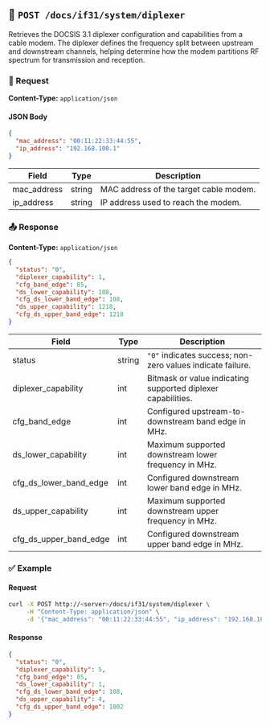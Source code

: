 ## 📡 `POST /docs/if31/system/diplexer`

Retrieves the DOCSIS 3.1 diplexer configuration and capabilities from a cable modem. The diplexer defines the frequency split between upstream and downstream channels, helping determine how the modem partitions RF spectrum for transmission and reception.


### 🔧 Request

**Content-Type:** `application/json`

#### JSON Body

```json
{
  "mac_address": "00:11:22:33:44:55",
  "ip_address": "192.168.100.1"
}
```

| Field        | Type   | Description                            |
| ------------ | ------ | -------------------------------------- |
| mac\_address | string | MAC address of the target cable modem. |
| ip\_address  | string | IP address used to reach the modem.    |


### 📤 Response

**Content-Type:** `application/json`

```json
{
  "status": "0",
  "diplexer_capability": 1,
  "cfg_band_edge": 85,
  "ds_lower_capability": 108,
  "cfg_ds_lower_band_edge": 108,
  "ds_upper_capability": 1218,
  "cfg_ds_upper_band_edge": 1218
}
```

| Field                      | Type   | Description                                                  |
| -------------------------- | ------ | ------------------------------------------------------------ |
| status                     | string | `"0"` indicates success; non-zero values indicate failure.   |
| diplexer\_capability       | int    | Bitmask or value indicating supported diplexer capabilities. |
| cfg\_band\_edge            | int    | Configured upstream-to-downstream band edge in MHz.          |
| ds\_lower\_capability      | int    | Maximum supported downstream lower frequency in MHz.         |
| cfg\_ds\_lower\_band\_edge | int    | Configured downstream lower band edge in MHz.                |
| ds\_upper\_capability      | int    | Maximum supported downstream upper frequency in MHz.         |
| cfg\_ds\_upper\_band\_edge | int    | Configured downstream upper band edge in MHz.                |


### ✅ Example

#### Request

```bash
curl -X POST http://<server>/docs/if31/system/diplexer \
     -H "Content-Type: application/json" \
     -d '{"mac_address": "00:11:22:33:44:55", "ip_address": "192.168.100.1"}'
```

#### Response

```json
{
  "status": "0",
  "diplexer_capability": 5,
  "cfg_band_edge": 85,
  "ds_lower_capability": 1,
  "cfg_ds_lower_band_edge": 108,
  "ds_upper_capability": 4,
  "cfg_ds_upper_band_edge": 1002
}
```